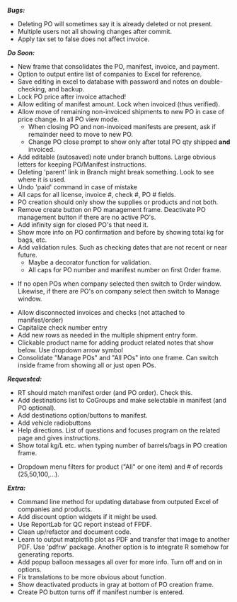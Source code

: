 ***Bugs:***
- Deleting PO will sometimes say it is already deleted or not present.
- Multiple users not all showing changes after commit. 
- Apply tax set to false does not affect invoice.

***Do Soon:***
- New frame that consolidates the PO, manifest, invoice, and payment.
- Option to output entire list of companies to Excel for reference.
- Save editing in excel to database with password and notes on double-checking, and backup.
- Lock PO price after invoice attached!
- Allow editing of manifest amount. Lock when invoiced (thus verified).
- Allow move of remaining non-invoiced shipments to new PO in case of price change. In all PO view mode.
    - When closing PO and non-invoiced manifests are present, ask if remainder need to move to new PO.
    - Change PO close prompt to show only after total PO qty shipped **and** invoiced.
- Add editable (autosaved) note under branch buttons. Large obvious letters for keeping PO/Manifest instructions.
- Deleting 'parent' link in Branch might break something. Look to see where it is used.
- Undo 'paid' command in case of mistake
- All caps for all license, invoice #, check #, PO # fields.
- PO creation should only show the supplies or products and not both.
- Remove create button on PO management frame. Deactivate PO management button if there are no active PO's.
- Add infinity sign for closed PO's that need it.
- Show more info on PO confirmation and before by showing total kg for bags, etc.
- Add validation rules. Such as checking dates that are not recent or near future.
    - Maybe a decorator function for validation.
    - All caps for PO number and manifest number on first Order frame.
* If no open POs when company selected then switch to Order window. Likewise, if there are PO's on company select then switch to Manage window.
- Allow disconnected invoices and checks (not attached to manifest/order)
- Capitalize check number entry
- Add new rows as needed in the multiple shipment entry form.
- Clickable product name for adding product related notes that show below. Use dropdown arrow symbol
- Consolidate "Manage POs" and "All POs" into one frame. Can switch inside frame from showing all or just open POs.

***Requested:***
- RT should match manifest order (and PO order). Check this.
- Add destinations list to CoGroups and make selectable in manifest (and PO optional).
- Add destinations option/buttons to manifest.
- Add vehicle radiobuttons
- Help directions. List of questions and focuses program on the related page and gives instructions.
- Show total kg/L etc. when typing number of barrels/bags in PO creation frame.
* Dropdown menu filters for product ("All" or one item) and # of records (25,50,100,...).

***Extra:***
- Command line method for updating database from outputed Excel of companies and products.
- Add discount option widgets if it might be used.
- Use ReportLab for QC report instead of FPDF.
- Clean up/refactor and document code.
- Learn to output matplotlib plot as PDF and transfer that image to another PDF. Use 'pdfrw' package. Another option is to integrate R somehow for generating reports.
- Add popup balloon messages all over for more info. Turn off and on in options.
- Fix translations to be more obvious about function.
- Show deactivated products in gray at bottom of PO creation frame.
- Create PO button turns off if manifest number is entered.